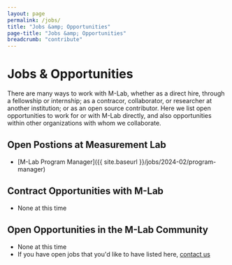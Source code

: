 ```yaml
---
layout: page
permalink: /jobs/
title: "Jobs &amp; Opportunities"
page-title: "Jobs &amp; Opportunities"
breadcrumb: "contribute"
---
```


# Jobs &amp; Opportunities

There are many ways to work with M-Lab, whether as a direct hire, through a fellowship or internship; as a contracor, collaborator, or researcher at another institution; or as an open source contributor. Here we list open opportunities to work for or with M-Lab directly, and also opportunities within other organizations with whom we collaborate.

## Open Postions at Measurement Lab

* [M-Lab Program Manager]({{ site.baseurl }}/jobs/2024-02/program-manager)

## Contract Opportunities with M-Lab

* None at this time

## Open Opportunities in the M-Lab Community

* None at this time
* If you have open jobs that you'd like to have listed here, [contact us](mailto:contact@measurementlab.net)
